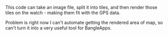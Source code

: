 This code can take an image file, split it into tiles, and then render those tiles on the watch - making them fit with the GPS data.

Problem is right now I can't automate getting the rendered area of map, so can't turn it into a very useful tool for BangleApps.
